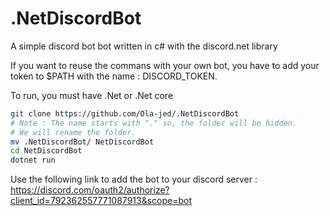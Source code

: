 # .NetDiscordBot
A simple discord bot bot written in c# with the discord.net library

If you want to reuse the commans with your own bot, you have to add your token to $PATH with the name  : DISCORD_TOKEN.

To run, you must have .Net or .Net core
```bash
git clone https://github.com/Ola-jed/.NetDiscordBot
# Note : The name starts with "." so, the folder will be hidden.
# We will rename the folder.
mv .NetDiscordBot/ NetDiscordBot
cd NetDiscordBot
dotnet run
```
Use the following link to add the bot to your discord server :  https://discord.com/oauth2/authorize?client_id=792362557771087913&scope=bot
